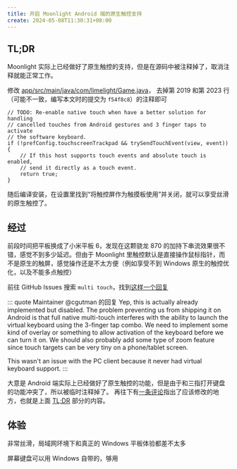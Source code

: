 ```yaml
---
title: 开启 Moonlight Android 端的原生触控支持
create: 2024-05-08T11:30:31+08:00
---
```


## TL;DR

Moonlight 实际上已经做好了原生触控的支持，但是在源码中被注释掉了，取消注释就能正常工作。

修改 [app/src/main/java/com/limelight/Game.java](https://github.com/moonlight-stream/moonlight-android/blob/master/app/src/main/java/com/limelight/Game.java#L2019-L2023)，
去掉第 2019 和第 2023 行（可能不一致，编写本文时的提交为 `f54f8c8`）的注释即可

```java:line-numbers=2016 {4,8}
// TODO: Re-enable native touch when have a better solution for handling
// cancelled touches from Android gestures and 3 finger taps to activate
// the software keyboard.
if (!prefConfig.touchscreenTrackpad && trySendTouchEvent(view, event)) {
    // If this host supports touch events and absolute touch is enabled,
    // send it directly as a touch event.
    return true;
}
```

随后编译安装，在设置里找到“将触控屏作为触摸板使用”并关闭，就可以享受丝滑的原生触控了。

## 经过

前段时间把平板换成了小米平板 6，发现在这颗骁龙 870 的加持下串流效果很不错，感觉不到多少延迟。但由于 Moonlight 里触控默认是直接操作鼠标指针，而不是原生的触屏，感觉操作还是不太方便（例如享受不到 Windows 原生的触控优化，以及不能多点触控）

前往 GitHub Issues 搜索 `multi touch`，找到[这样一个回复](https://github.com/moonlight-stream/moonlight-android/issues/1271#issuecomment-1806897929)

::: quote Maintainer @cgutman 的回复
Yep, this is actually already implemented but disabled. The problem preventing us from shipping it on Android is that full native multi-touch interferes with the ability to launch the virtual keyboard using the 3-finger tap combo. We need to implement some kind of overlay or something to allow activation of the keyboard before we can turn it on. We should also probably add some type of zoom feature since touch targets can be very tiny on a phone/tablet screen.

This wasn't an issue with the PC client because it never had virtual keyboard support.
:::

大意是 Android 端实际上已经做好了原生触控的功能，但是由于和三指打开键盘的功能冲突了，所以被临时注释掉了。
再往下有[一条评论](https://github.com/moonlight-stream/moonlight-android/issues/1271#issuecomment-2002416426)指出了应该修改的地方，也就是上面 [TL;DR](#tl-dr) 部分的内容。

## 体验

非常丝滑，局域网环境下和真正的 Windows 平板体验都差不太多

屏幕键盘可以用 Windows 自带的，够用
